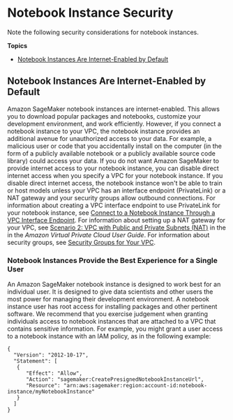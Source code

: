 # Notebook Instance Security<a name="appendix-additional-considerations"></a>

Note the following security considerations for notebook instances\.

**Topics**
+ [Notebook Instances Are Internet\-Enabled by Default](#appendix-notebook-and-internet-access)

## Notebook Instances Are Internet\-Enabled by Default<a name="appendix-notebook-and-internet-access"></a>

Amazon SageMaker notebook instances are internet\-enabled\. This allows you to download popular packages and notebooks, customize your development environment, and work efficiently\. However, if you connect a notebook instance to your VPC, the notebook instance provides an additional avenue for unauthorized access to your data\. For example, a malicious user or code that you accidentally install on the computer \(in the form of a publicly available notebook or a publicly available source code library\) could access your data\. If you do not want Amazon SageMaker to provide internet access to your notebook instance, you can disable direct internet access when you specify a VPC for your notebook instance\. If you disable direct internet access, the notebook instance won't be able to train or host models unless your VPC has an interface endpoint \(PrivateLink\) or a NAT gateway and your security groups allow outbound connections\. For information about creating a VPC interface endpoint to use PrivateLink for your notebook instance, see [Connect to a Notebook Instance Through a VPC Interface Endpoint](notebook-interface-endpoint.md)\. For information about setting up a NAT gateway for your VPC, see [Scenario 2: VPC with Public and Private Subnets \(NAT\)](https://docs.aws.amazon.com/AmazonVPC/latest/UserGuide/VPC_Scenario2.html) in the in the *Amazon Virtual Private Cloud User Guide*\. For information about security groups, see [Security Groups for Your VPC](https://docs.aws.amazon.com/AmazonVPC/latest/UserGuide/VPC_SecurityGroups.html)\. 

### Notebook Instances Provide the Best Experience for a Single User<a name="appendix-notebook-and-single-user"></a>

An Amazon SageMaker notebook instance is designed to work best for an individual user\. It is designed to give data scientists and other users the most power for managing their development environment\. A notebook instance user has root access for installing packages and other pertinent software\. We recommend that you exercise judgement when granting individuals access to notebook instances that are attached to a VPC that contains sensitive information\. For example, you might grant a user access to a notebook instance with an IAM policy, as in the following example:

```
{
  "Version": "2012-10-17",
  "Statement": [
   {
      "Effect": "Allow",
      "Action": "sagemaker:CreatePresignedNotebookInstanceUrl",
      "Resource": "arn:aws:sagemaker:region:account-id:notebook-instance/myNotebookInstance"
   }
  ]
}
```